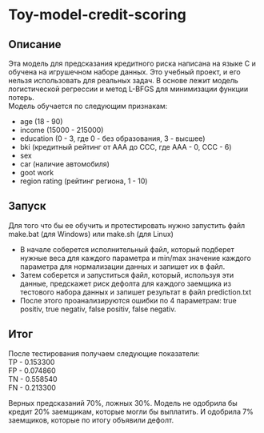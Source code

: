 # Toy-model-credit-scoring
## Описание
Эта модель для предсказания кредитного риска написана на языке С и обучена на игрушечном наборе данных. Это учебный проект, и его нельзя использовать для реальных задач. В основе лежит модель логистической регрессии и метод L-BFGS для минимизации функции потерь. \
Модель обучается по следующим признакам:
- age (18 - 90)
- income (15000 - 215000)
- education (0 - 3, где 0 - без образования, 3 - высшее)
- bki (кредитный рейтинг от ААА до ССС, где ААА - 0, ССС - 6)
- sex
- car (наличие автомобиля)
- goot work
- region rating (рейтинг региона, 1 - 10)

## Запуск
Для того что бы ее обучить и протестировать нужно запустить файл make.bat (для Windows) или make.sh (для Linux)
- В начале соберется исполнительный файл, который подберет нужные веса для каждого параметра и min/max значение каждого параметра для нормализации данных и запишет их в файл.
- Затем соберется и запуститься файл, который, используя эти данные, предскажет риск дефолта для каждого заемщика из тестового набора данных и запишет результат в файл prediction.txt
- После этого проанализируются ошибки по 4 параметрам: true positiv, true negativ, false positiv, false negativ.
 
## Итог
После тестирования получаем следующие показатели:\
TP - 0.153300\
FP - 0.074860\
TN - 0.558540\
FN - 0.213300

Верных предсказаний 70%, ложных 30%. Модель не одобрила бы кредит 20% заемщикам, которые могли бы выплатить. И одобрила 7% заемщиков, которые по итогу объявили дефолт.
